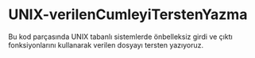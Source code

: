 # UNIX-verilenCumleyiTerstenYazma
 Bu kod parçasında UNIX tabanlı sistemlerde önbelleksiz girdi ve çıktı fonksiyonlarını kullanarak verilen dosyayı tersten yazıyoruz.
